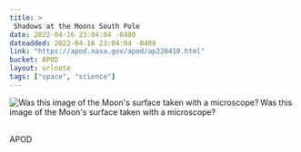```yaml
---
title: > 
 Shadows at the Moons South Pole  
date: 2022-04-16 23:04:04 -0400
dateadded: 2022-04-16 23:04:04 -0400
link: "https://apod.nasa.gov/apod/ap220410.html"
bucket: APOD
layout: urlnote
tags: ["space", "science"]
--- 
```

<p><a href="https://apod.nasa.gov/apod/ap220410.html"><img src="https://apod.nasa.gov/apod/calendar/S_220410.jpg" align="left" alt="Was this image of the Moon's surface taken with a microscope?" border="0" /></a> Was this image of the Moon's surface taken with a microscope?</p><br clear="all"/>
 <!-- end excerpt --> 
<div class='bucket'><a class='internal-link' src='_notes/buckets/APOD'>APOD</a></div> 

